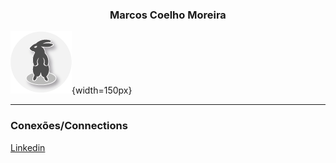 <h3 align="center">
    <!-- Nome -->
    Marcos Coelho Moreira
</h3>

<!-- Insere a logo -->
![Logo](./assets/logoAsset.png){width=150px}

***
<!-- Conexões  -->
### Conexões/Connections

[Linkedin](https://www.linkedin.com/in/marcos-coelho-moreira/)